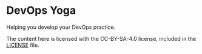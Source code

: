 # DevOps Yoga

Helping you develop your DevOps practice.

The content here is licensed with the CC-BY-SA-4.0 license, included in the [LICENSE](LICENSE) file.
